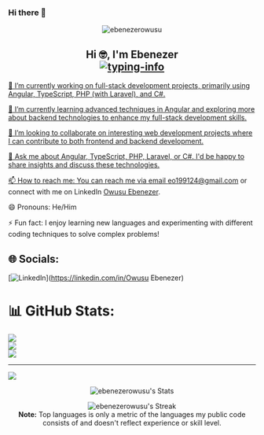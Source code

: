 ### Hi there 👋

<p align="center"> <img src="https://komarev.com/ghpvc/?username=ebenezerowusu&label=Profile%20views&color=0e75b6&style=flat" alt="ebenezerowusu" /> </p>

<h2 align="center">
    Hi 🤓, I'm Ebenezer<br>
    <a href="https://github.com/ebenezerowusu">
        <img src="https://readme-typing-svg.herokuapp.com/?lines=Fullstack%20Developer👨‍💻;Angular%20Developer💪;Robotics%20Enthusiast%20💹&font=Fira&center=true&width=380&height=38&color=0056D2&vCenter=true&size=18&pause=1000" alt="typing-info">
<!--     </a>
    <a href="https://github.com/ladunjexa">
        <img src="https://github.com/ebenezerowusu/Redeemm/blob/output/github-contribution-grid-snake.gif" alt="snake" height="70%" width="70%"/>
    </a> -->
</h2>


🔭 I’m currently working on full-stack development projects, primarily using Angular, TypeScript, PHP (with Laravel), and C#.

🌱 I’m currently learning advanced techniques in Angular and exploring more about backend technologies to enhance my full-stack development skills.

👯 I’m looking to collaborate on interesting web development projects where I can contribute to both frontend and backend development.

💬 Ask me about Angular, TypeScript, PHP, Laravel, or C#. I'd be happy to share insights and discuss these technologies.

📫 How to reach me: You can reach me via email eo199124@gmail.com or connect with me on LinkedIn <a href="https://www.linkedin.com/in/owusu-ebenezer-741864226/">Owusu Ebenezer</a>.

😄 Pronouns: He/Him

⚡ Fun fact: I enjoy learning new languages and experimenting with different coding techniques to solve complex problems!


<!-- GitHub Profile Summary -->

## 🌐 Socials:
[![LinkedIn](https://img.shields.io/badge/LinkedIn-%230077B5.svg?logo=linkedin&logoColor=white)](https://linkedin.com/in/Owusu Ebenezer) 
# 📊 GitHub Stats:
![](https://github-readme-stats.vercel.app/api?username=ebenezerowusu&theme=dark&hide_border=false&include_all_commits=true&count_private=false)<br/>
![](https://github-readme-streak-stats.herokuapp.com/?user=ebenezerowusu&theme=dark&hide_border=false)<br/>
![](https://github-readme-stats.vercel.app/api/top-langs/?username=ebenezerowusu&theme=dark&hide_border=false&include_all_commits=true&count_private=false&layout=compact)

---
[![](https://visitcount.itsvg.in/api?id=ebenezerowusu&icon=0&color=0)](https://visitcount.itsvg.in)

<!-- Proudly created with GPRM ( https://gprm.itsvg.in ) -->


<!-- End -->



<div align="center"> 
    
![ebenezerowusu's Stats](https://github-readme-stats.vercel.app/api?username=ebenezerowusu&theme=merko&show_icons=true&hide_border=false&count_private=true)
    
  ![ebenezerowusu's Streak](https://github-readme-streak-stats.herokuapp.com/?user=ebenezerowusu&theme=merko&hide_border=false)
  <br/>
  <b>Note:</b> Top languages is only a metric of the languages my public code consists of and doesn't reflect experience or skill level.
  <br/>
</div>
